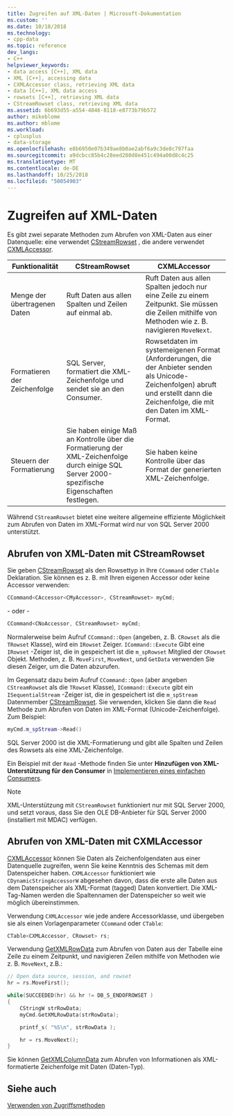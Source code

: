 ```yaml
---
title: Zugreifen auf XML-Daten | Microsoft-Dokumentation
ms.custom: ''
ms.date: 10/18/2018
ms.technology:
- cpp-data
ms.topic: reference
dev_langs:
- C++
helpviewer_keywords:
- data access [C++], XML data
- XML [C++], accessing data
- CXMLAccessor class, retrieving XML data
- data [C++], XML data access
- rowsets [C++], retrieving XML data
- CStreamRowset class, retrieving XML data
ms.assetid: 6b693d55-a554-4846-8118-e8773b79b572
author: mikeblome
ms.author: mblome
ms.workload:
- cplusplus
- data-storage
ms.openlocfilehash: e8b6950e07b349ae8b0ae2abf6a9c3de8c797faa
ms.sourcegitcommit: a9dcbcc85b4c28eed280d8e451c494a00d8c4c25
ms.translationtype: MT
ms.contentlocale: de-DE
ms.lasthandoff: 10/25/2018
ms.locfileid: "50054903"
---
```

# <a name="accessing-xml-data"></a>Zugreifen auf XML-Daten

Es gibt zwei separate Methoden zum Abrufen von XML-Daten aus einer Datenquelle: eine verwendet [CStreamRowset](../../data/oledb/cstreamrowset-class.md) , die andere verwendet [CXMLAccessor](../../data/oledb/cxmlaccessor-class.md).

|Funktionalität|CStreamRowset|CXMLAccessor|
|-------------------|-------------------|------------------|
|Menge der übertragenen Daten|Ruft Daten aus allen Spalten und Zeilen auf einmal ab.|Ruft Daten aus allen Spalten jedoch nur eine Zeile zu einem Zeitpunkt. Sie müssen die Zeilen mithilfe von Methoden wie z. B. navigieren `MoveNext`.|
|Formatieren der Zeichenfolge|SQL Server, formatiert die XML-Zeichenfolge und sendet sie an den Consumer.|Rowsetdaten im systemeigenen Format (Anforderungen, die der Anbieter senden als Unicode-Zeichenfolgen) abruft und erstellt dann die Zeichenfolge, die mit den Daten im XML-Format.|
|Steuern der Formatierung|Sie haben einige Maß an Kontrolle über die Formatierung der XML-Zeichenfolge durch einige SQL Server 2000-spezifische Eigenschaften festlegen.|Sie haben keine Kontrolle über das Format der generierten XML-Zeichenfolge.|

Während `CStreamRowset` bietet eine weitere allgemeine effiziente Möglichkeit zum Abrufen von Daten im XML-Format wird nur von SQL Server 2000 unterstützt.

## <a name="retrieving-xml-data-using-cstreamrowset"></a>Abrufen von XML-Daten mit CStreamRowset

Sie geben [CStreamRowset](../../data/oledb/cstreamrowset-class.md) als den Rowsettyp in Ihre `CCommand` oder `CTable` Deklaration. Sie können es z. B. mit Ihren eigenen Accessor oder keine Accessor verwenden:

```cpp
CCommand<CAccessor<CMyAccessor>, CStreamRowset> myCmd;
```

- oder - 

```cpp
CCommand<CNoAccessor, CStreamRowset> myCmd;
```

Normalerweise beim Aufruf `CCommand::Open` (angeben, z. B. `CRowset` als die `TRowset` Klasse), wird ein `IRowset` Zeiger. `ICommand::Execute` Gibt eine `IRowset` -Zeiger ist, die in gespeichert ist die `m_spRowset` Mitglied der `CRowset` Objekt. Methoden, z. B. `MoveFirst`, `MoveNext`, und `GetData` verwenden Sie diesen Zeiger, um die Daten abzurufen.

Im Gegensatz dazu beim Aufruf `CCommand::Open` (aber angeben `CStreamRowset` als die `TRowset` Klasse), `ICommand::Execute` gibt ein `ISequentialStream` -Zeiger ist, die in gespeichert ist die `m_spStream` Datenmember [CStreamRowset](../../data/oledb/cstreamrowset-class.md). Sie verwenden, klicken Sie dann die `Read` Methode zum Abrufen von Daten im XML-Format (Unicode-Zeichenfolge). Zum Beispiel:

```cpp
myCmd.m_spStream->Read()
```

SQL Server 2000 ist die XML-Formatierung und gibt alle Spalten und Zeilen des Rowsets als eine XML-Zeichenfolge.

Ein Beispiel mit der `Read` -Methode finden Sie unter **Hinzufügen von XML-Unterstützung für den Consumer** in [Implementieren eines einfachen Consumers](../../data/oledb/implementing-a-simple-consumer.md).

> [!NOTE]
> XML-Unterstützung mit `CStreamRowset` funktioniert nur mit SQL Server 2000, und setzt voraus, dass Sie den OLE DB-Anbieter für SQL Server 2000 (installiert mit MDAC) verfügen.

## <a name="retrieving-xml-data-using-cxmlaccessor"></a>Abrufen von XML-Daten mit CXMLAccessor

[CXMLAccessor](../../data/oledb/cxmlaccessor-class.md) können Sie Daten als Zeichenfolgendaten aus einer Datenquelle zugreifen, wenn Sie keine Kenntnis des Schemas mit dem Datenspeicher haben. `CXMLAccessor` funktioniert wie `CDynamicStringAccessorW` abgesehen davon, dass die erste alle Daten aus dem Datenspeicher als XML-Format (tagged) Daten konvertiert. Die XML-Tag-Namen werden die Spaltennamen der Datenspeicher so weit wie möglich übereinstimmen.

Verwendung `CXMLAccessor` wie jede andere Accessorklasse, und übergeben sie als einen Vorlagenparameter `CCommand` oder `CTable`:

```cpp
CTable<CXMLAccessor, CRowset> rs;
```

Verwendung [GetXMLRowData](../../data/oledb/cxmlaccessor-getxmlrowdata.md) zum Abrufen von Daten aus der Tabelle eine Zeile zu einem Zeitpunkt, und navigieren Zeilen mithilfe von Methoden wie z. B. `MoveNext`, z.B.:

```cpp
// Open data source, session, and rowset
hr = rs.MoveFirst();

while(SUCCEEDED(hr) && hr != DB_S_ENDOFROWSET )
{
    CStringW strRowData;
    myCmd.GetXMLRowData(strRowData);

    printf_s( "%S\n", strRowData );

    hr = rs.MoveNext();
}
```

Sie können [GetXMLColumnData](../../data/oledb/cxmlaccessor-getxmlcolumndata.md) zum Abrufen von Informationen als XML-formatierte Zeichenfolge mit Daten (Daten-Typ).

## <a name="see-also"></a>Siehe auch

[Verwenden von Zugriffsmethoden](../../data/oledb/using-accessors.md)